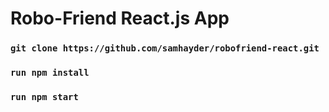 # Robo-Friend React.js App

### `git clone https://github.com/samhayder/robofriend-react.git`
### `run npm install`
### `run npm start`
